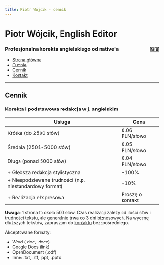 ```yaml
---
title: Piotr Wójcik - cennik
---
```

<link rel="stylesheet" href="style.css">

# Piotr Wójcik, English Editor

<h3><div style="float: left">Profesjonalna korekta angielskiego od native'a</div><div style="float: right"><a href="pricing.html" title="Please click here for English">🇬🇧</a></div><div style="clear: both;"></div></h3>

- [Strona główna](index.md)
- [O mnie](omnie.md)
- [Cennik](cennik.md)
- [Kontakt](kontakt.md)

---

## Cennik

### Korekta i podstawowa redakcja w j. angielskim

<!--
| Usługa                          | Cena             |
|---------------------------------|------------------|
| Krótka (do 2500 słów)           | 0.06 PLN/słowo   |
| Średnia (2501-5000 słów)        | 0.05 PLN/słowo   |
| Długa (ponad 5000 słów)         | 0.04 PLN/słowo   |
| + Głębsza redakcja stylistyczna | +100%            |
| + Niespodziewane trudności (n.p.  niestandardowy format) | +10% |
| + Realizacja ekspresowa         | Proszę o kontakt |
-->
<table>
<thead>
  <tr>
    <th>Usługa</th>
    <th>Cena</th>
  </tr>
</thead>
<tbody>
  <tr>
    <td>Krótka (do 2500 słów)</td>
    <td>0.06 PLN/słowo</td>
  </tr>
  <tr>
    <td>Średnia (2501-5000 słów)</td>
    <td>0.05 PLN/słowo</td>
  </tr>
  <tr>
    <td>Długa (ponad 5000 słów)</td>
    <td>0.04 PLN/słowo</td>
  </tr>
  <tr>
    <td>+ Głębsza redakcja stylistyczna</td>
    <td>+100%</td>
  </tr>
  <tr>
    <td>+ Niespodziewane trudności (n.p.  niestandardowy format)</td>
    <td>+10%</td>
  </tr>
  <tr>
    <td>+ Realizacja ekspresowa</td>
    <td>Proszę o kontakt</td>
  </tr>
</tbody>
</table>

**Uwaga:** 1 strona to około 500 słów. Czas realizacji zależy od ilości słów i trudności tekstu, ale generalnie trwa do 3 dni biznesowych. Na wycenę dłuższych tekstów, zapraszam do [kontaktu](kontakt.md) bezspośredniego.

Akceptowane formaty:
- Word (.doc, .docx)
- Google Docs (link)
- OpenDocument (.odf)
- Inne: .txt, .rtf, .ppt, .pptx